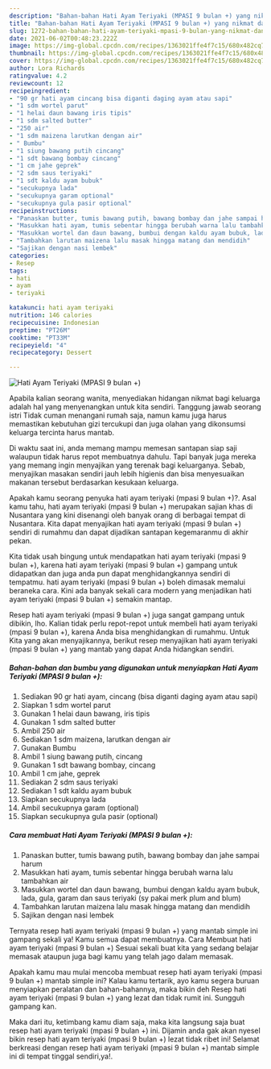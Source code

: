 ```yaml
---
description: "Bahan-bahan Hati Ayam Teriyaki (MPASI 9 bulan +) yang nikmat dan Mudah Dibuat"
title: "Bahan-bahan Hati Ayam Teriyaki (MPASI 9 bulan +) yang nikmat dan Mudah Dibuat"
slug: 1272-bahan-bahan-hati-ayam-teriyaki-mpasi-9-bulan-yang-nikmat-dan-mudah-dibuat
date: 2021-06-02T00:48:23.222Z
image: https://img-global.cpcdn.com/recipes/1363021ffe4f7c15/680x482cq70/hati-ayam-teriyaki-mpasi-9-bulan-foto-resep-utama.jpg
thumbnail: https://img-global.cpcdn.com/recipes/1363021ffe4f7c15/680x482cq70/hati-ayam-teriyaki-mpasi-9-bulan-foto-resep-utama.jpg
cover: https://img-global.cpcdn.com/recipes/1363021ffe4f7c15/680x482cq70/hati-ayam-teriyaki-mpasi-9-bulan-foto-resep-utama.jpg
author: Lora Richards
ratingvalue: 4.2
reviewcount: 12
recipeingredient:
- "90 gr hati ayam cincang bisa diganti daging ayam atau sapi"
- "1 sdm wortel parut"
- "1 helai daun bawang iris tipis"
- "1 sdm salted butter"
- "250 air"
- "1 sdm maizena larutkan dengan air"
- " Bumbu"
- "1 siung bawang putih cincang"
- "1 sdt bawang bombay cincang"
- "1 cm jahe geprek"
- "2 sdm saus teriyaki"
- "1 sdt kaldu ayam bubuk"
- "secukupnya lada"
- "secukupnya garam optional"
- "secukupnya gula pasir optional"
recipeinstructions:
- "Panaskan butter, tumis bawang putih, bawang bombay dan jahe sampai harum"
- "Masukkan hati ayam, tumis sebentar hingga berubah warna lalu tambahkan air"
- "Masukkan wortel dan daun bawang, bumbui dengan kaldu ayam bubuk, lada, gula, garam dan saus teriyaki (sy pakai merk plum and blum)"
- "Tambahkan larutan maizena lalu masak hingga matang dan mendidih"
- "Sajikan dengan nasi lembek"
categories:
- Resep
tags:
- hati
- ayam
- teriyaki

katakunci: hati ayam teriyaki 
nutrition: 146 calories
recipecuisine: Indonesian
preptime: "PT26M"
cooktime: "PT33M"
recipeyield: "4"
recipecategory: Dessert

---
```



![Hati Ayam Teriyaki (MPASI 9 bulan +)](https://img-global.cpcdn.com/recipes/1363021ffe4f7c15/680x482cq70/hati-ayam-teriyaki-mpasi-9-bulan-foto-resep-utama.jpg)

Apabila kalian seorang wanita, menyediakan hidangan nikmat bagi keluarga adalah hal yang menyenangkan untuk kita sendiri. Tanggung jawab seorang istri Tidak cuman menangani rumah saja, namun kamu juga harus memastikan kebutuhan gizi tercukupi dan juga olahan yang dikonsumsi keluarga tercinta harus mantab.

Di waktu  saat ini, anda memang mampu memesan santapan siap saji walaupun tidak harus repot membuatnya dahulu. Tapi banyak juga mereka yang memang ingin menyajikan yang terenak bagi keluarganya. Sebab, menyajikan masakan sendiri jauh lebih higienis dan bisa menyesuaikan makanan tersebut berdasarkan kesukaan keluarga. 



Apakah kamu seorang penyuka hati ayam teriyaki (mpasi 9 bulan +)?. Asal kamu tahu, hati ayam teriyaki (mpasi 9 bulan +) merupakan sajian khas di Nusantara yang kini disenangi oleh banyak orang di berbagai tempat di Nusantara. Kita dapat menyajikan hati ayam teriyaki (mpasi 9 bulan +) sendiri di rumahmu dan dapat dijadikan santapan kegemaranmu di akhir pekan.

Kita tidak usah bingung untuk mendapatkan hati ayam teriyaki (mpasi 9 bulan +), karena hati ayam teriyaki (mpasi 9 bulan +) gampang untuk didapatkan dan juga anda pun dapat menghidangkannya sendiri di tempatmu. hati ayam teriyaki (mpasi 9 bulan +) boleh dimasak memalui beraneka cara. Kini ada banyak sekali cara modern yang menjadikan hati ayam teriyaki (mpasi 9 bulan +) semakin mantap.

Resep hati ayam teriyaki (mpasi 9 bulan +) juga sangat gampang untuk dibikin, lho. Kalian tidak perlu repot-repot untuk membeli hati ayam teriyaki (mpasi 9 bulan +), karena Anda bisa menghidangkan di rumahmu. Untuk Kita yang akan menyajikannya, berikut resep menyajikan hati ayam teriyaki (mpasi 9 bulan +) yang mantab yang dapat Anda hidangkan sendiri.

<!--inarticleads1-->

##### Bahan-bahan dan bumbu yang digunakan untuk menyiapkan Hati Ayam Teriyaki (MPASI 9 bulan +):

1. Sediakan 90 gr hati ayam, cincang (bisa diganti daging ayam atau sapi)
1. Siapkan 1 sdm wortel parut
1. Gunakan 1 helai daun bawang, iris tipis
1. Gunakan 1 sdm salted butter
1. Ambil 250 air
1. Sediakan 1 sdm maizena, larutkan dengan air
1. Gunakan  Bumbu
1. Ambil 1 siung bawang putih, cincang
1. Gunakan 1 sdt bawang bombay, cincang
1. Ambil 1 cm jahe, geprek
1. Sediakan 2 sdm saus teriyaki
1. Sediakan 1 sdt kaldu ayam bubuk
1. Siapkan secukupnya lada
1. Ambil secukupnya garam (optional)
1. Siapkan secukupnya gula pasir (optional)




<!--inarticleads2-->

##### Cara membuat Hati Ayam Teriyaki (MPASI 9 bulan +):

1. Panaskan butter, tumis bawang putih, bawang bombay dan jahe sampai harum
1. Masukkan hati ayam, tumis sebentar hingga berubah warna lalu tambahkan air
1. Masukkan wortel dan daun bawang, bumbui dengan kaldu ayam bubuk, lada, gula, garam dan saus teriyaki (sy pakai merk plum and blum)
1. Tambahkan larutan maizena lalu masak hingga matang dan mendidih
1. Sajikan dengan nasi lembek




Ternyata resep hati ayam teriyaki (mpasi 9 bulan +) yang mantab simple ini gampang sekali ya! Kamu semua dapat membuatnya. Cara Membuat hati ayam teriyaki (mpasi 9 bulan +) Sesuai sekali buat kita yang sedang belajar memasak ataupun juga bagi kamu yang telah jago dalam memasak.

Apakah kamu mau mulai mencoba membuat resep hati ayam teriyaki (mpasi 9 bulan +) mantab simple ini? Kalau kamu tertarik, ayo kamu segera buruan menyiapkan peralatan dan bahan-bahannya, maka bikin deh Resep hati ayam teriyaki (mpasi 9 bulan +) yang lezat dan tidak rumit ini. Sungguh gampang kan. 

Maka dari itu, ketimbang kamu diam saja, maka kita langsung saja buat resep hati ayam teriyaki (mpasi 9 bulan +) ini. Dijamin anda gak akan nyesel bikin resep hati ayam teriyaki (mpasi 9 bulan +) lezat tidak ribet ini! Selamat berkreasi dengan resep hati ayam teriyaki (mpasi 9 bulan +) mantab simple ini di tempat tinggal sendiri,ya!.

